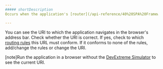 ```yaml
---
##### shortDescription
Occurs when the application's [router](/api-reference/40%20SPA%20Framework/HtmlApplication/2%20Fields/router.md '/Documentation/ApiReference/SPA_Framework/HtmlApplication/Fields/#router') cannot parse the URI to which the application navigates.

---
```

You can see the URI to which the application navigates in the browser's address bar. Check whether the URI is correct. If yes, check to which [routing rules](/Documentation/17_2/Guide/SPA_Framework/Navigation_and_Routing/#Declare_a_Routing) this URL must conform. If it conforms to none of the rules, add/change the rules or change the URI.

[note]Run the application in a browser without the [DevExtreme Simulator](/Documentation/17_2/Guide/VS_Integration/Simulation_Tools/#Use_Simulator) to see the current URI.